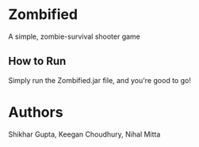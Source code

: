# Zombified
A simple, zombie-survival shooter game

## How to Run
Simply run the Zombified.jar file, and you're good to go!

# Authors
Shikhar Gupta, Keegan Choudhury, Nihal Mitta

